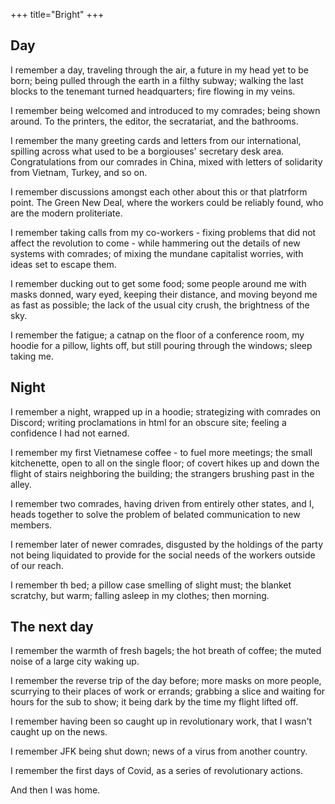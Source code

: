 +++
title="Bright"
+++

## Day

I remember a day, traveling through the air, a future in my head yet to be born; being pulled through the earth in a filthy subway; walking the last blocks to the tenemant turned headquarters; fire flowing in my veins.

I remember being welcomed and introduced to my comrades; being shown around. To the printers, the editor, the secratariat, and the bathrooms.

I remember the many greeting cards and letters from our international, spilling across what used to be a borgiouses' secretary desk area. Congratulations from our comrades in China, mixed with letters of solidarity from Vietnam, Turkey, and so on.

I remember discussions amongst each other about this or that platrform point. The Green New Deal, where the workers could be reliably found, who are the modern proliteriate.

I remember taking calls from my co-workers - fixing problems that did not affect the revolution to come - while hammering out the details of new systems with comrades; of mixing the mundane capitalist worries, with ideas set to escape them.

I remember ducking out to get some food; some people around me with masks donned, wary eyed, keeping their distance, and moving beyond me as fast as possible; the lack of the usual city crush, the brightness of the sky.

I remember the fatigue; a catnap on the floor of a conference room, my hoodie for a pillow, lights off, but still pouring through the windows; sleep taking me.

## Night

I remember a night, wrapped up in a hoodie; strategizing with comrades on Discord; writing proclamations in html for an obscure site; feeling a confidence I had not earned.

I remember my first Vietnamese coffee - to fuel more meetings; the small kitchenette, open to all on the single floor; of covert hikes up and down the flight of stairs neighboring the building; the strangers brushing past in the alley.

I remember two comrades, having driven from entirely other states, and I, heads together to solve the problem of belated communication to new members.

I remember later of newer comrades, disgusted by the holdings of the party not being liquidated to provide for the social needs of the workers outside of our reach.

I remember th bed; a pillow case smelling of slight must; the blanket scratchy, but warm; falling asleep in my clothes; then morning.

## The next day

I remember the warmth of fresh bagels; the hot breath of coffee; the muted noise of a large city waking up.

I remember the reverse trip of the day before; more masks on more people, scurrying to their places of work or errands; grabbing a slice and waiting for hours for the sub to show; it being dark by the time my flight lifted off.

I remember having been so caught up in revolutionary work, that I wasn't caught up on the news.

I remember JFK being shut down; news of a virus from another country.

I remember the first days of Covid, as a series of revolutionary actions.

And then I was home.